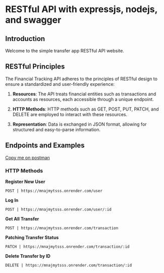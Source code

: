 # RESTful API with expressjs, nodejs, and swagger

## Introduction

Welcome to the simple transfer app RESTful API website.

## RESTful Principles

The Financial Tracking API adheres to the principles of RESTful design to ensure a standardized and user-friendly experience:

1. **Resources**: The API treats financial entities such as transactions and accounts as resources, each accessible through a unique endpoint.

2. **HTTP Methods**: HTTP methods such as GET, POST, PUT, PATCH, and DELETE are employed to interact with these resources.

3. **Representation**: Data is exchanged in JSON format, allowing for structured and easy-to-parse information.

## Endpoints and Examples

[Copy me on postman](https://mnajmytsss.onrender.com)

### HTTP Methods

**Register New User**

```http
POST | https://mnajmytsss.onrender.com/user
```

**Log In**

```http
POST | https://mnajmytsss.onrender.com/user/:id
```

**Get All Transfer**

```http
POST | https://mnajmytsss.onrender.com/transaction
```

**Patching Transfer Status**

```http
PATCH | https://mnajmytsss.onrender.com/transaction/:id
```

**Delete Transfer by ID**

```http
DELETE | https://mnajmytsss.onrender.com/transaction/:id
```
